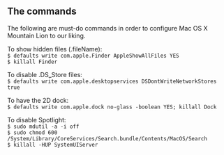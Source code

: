 ## The commands

The following are must-do commands in order to configure Mac OS X Mountain Lion to our liking.

To show hidden files (.fileName):<br />
`$ defaults write com.apple.Finder AppleShowAllFiles YES`<br />
`$ killall Finder`

To disable .DS_Store files:<br />
`$ defaults write com.apple.desktopservices DSDontWriteNetworkStores true`

To have the 2D dock:<br />
`$ defaults write com.apple.dock no-glass -boolean YES; killall Dock`

To disable Spotlight:<br />
`$ sudo mdutil -a -i off`<br />
`$ sudo chmod 600 /System/Library/CoreServices/Search.bundle/Contents/MacOS/Search`<br />
`$ killall -HUP SystemUIServer`
